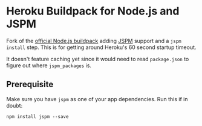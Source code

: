 # Heroku Buildpack for Node.js and JSPM

Fork of the [official Node.js buildpack](https://github.com/heroku/heroku-buildpack-nodejs) adding [JSPM](https://jspm.io) support and a `jspm install` step. This is for getting around Heroku's 60 second startup timeout.

It doesn't feature caching yet since it would need to read `package.json` to figure out where `jspm_packages` is.

## Prerequisite

Make sure you have `jspm` as one of your app dependencies. Run this if in doubt:

```
npm install jspm --save
```
